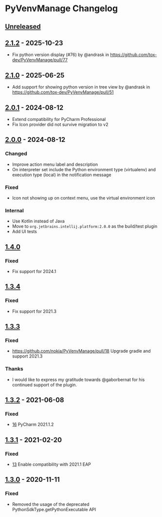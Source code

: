 # PyVenvManage Changelog

## [Unreleased]

## [2.1.2] - 2025-10-23

- Fix python version display (#76) by @andrask in https://github.com/tox-dev/PyVenvManage/pull/77

## [2.1.0] - 2025-06-25

- Add support for showing python version in tree view by @andrask in https://github.com/tox-dev/PyVenvManage/pull/51

## [2.0.1] - 2024-08-12

- Extend compatibility for PyCharm Professional
- Fix Icon provider did not survive migration to v2

## [2.0.0] - 2024-08-12

### Changed

- Improve action menu label and description
- On interpreter set include the Python environment type (virtualenv) and execution type (local) in the notification
  message

### Fixed

- Icon not showing up on context menu, use the virtual environment icon

### Internal

- Use Kotlin instead of Java
- Move to `org.jetbrains.intellij.platform:2.0.0` as the build/test plugin
- Add UI tests

## [1.4.0]

### Fixed

- Fix support for 2024.1

## [1.3.4]

### Fixed

- Fix support for 2021.3

## [1.3.3]

### Fixed

- https://github.com/nokia/PyVenvManage/pull/18 Upgrade gradle and support 2021.3

### Thanks

- I would like to express my gratitude towards @gaborbernat for his continued support of the plugin.

## [1.3.2] - 2021-06-08

### Fixed

- [16](https://github.com/nokia/PyVenvManage/issues/16) PyCharm 2021.1.2

## [1.3.1] - 2021-02-20

### Fixed

- [13](https://github.com/nokia/PyVenvManage/issues/13) Enable compatibility with 2021.1 EAP

## [1.3.0] - 2020-11-11

### Fixed

- Removed the usage of the deprecated PythonSdkType.getPythonExecutable API

[Unreleased]: https://github.com/pyvenvmanage/PyVenvManage/compare/v2.1.2...HEAD
[2.1.2]: https://github.com/pyvenvmanage/PyVenvManage/compare/v2.1.0...v2.1.2
[2.1.0]: https://github.com/pyvenvmanage/PyVenvManage/compare/v2.0.1...v2.1.0
[2.0.1]: https://github.com/pyvenvmanage/PyVenvManage/compare/v2.0.0...v2.0.1
[2.0.0]: https://github.com/pyvenvmanage/PyVenvManage/compare/v1.4.0...v2.0.0
[1.4.0]: https://github.com/pyvenvmanage/PyVenvManage/compare/v1.3.4...v1.4.0
[1.3.4]: https://github.com/pyvenvmanage/PyVenvManage/compare/v1.3.3...v1.3.4
[1.3.3]: https://github.com/pyvenvmanage/PyVenvManage/compare/v1.3.2...v1.3.3
[1.3.2]: https://github.com/pyvenvmanage/PyVenvManage/compare/v1.3.1...v1.3.2
[1.3.1]: https://github.com/pyvenvmanage/PyVenvManage/compare/v1.3.0...v1.3.1
[1.3.0]: https://github.com/pyvenvmanage/PyVenvManage/commits/v1.3.0

